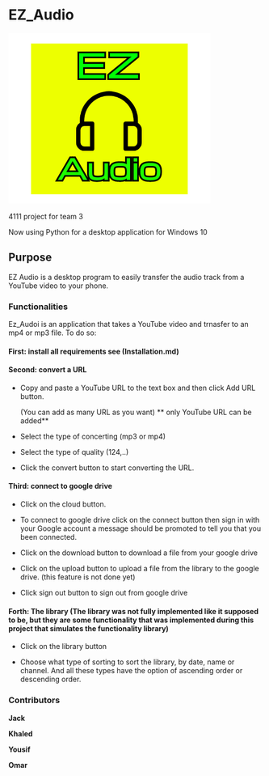 # EZ_Audio

![EZ Audio - Logo](/images/EZ_audio_logo.png)

4111 project for team 3

Now using Python for a desktop application for Windows 10



<h2> Purpose </h2>
EZ Audio is a desktop program to easily transfer the audio track from a YouTube video to your phone.

<h3>  Functionalities </h3>

Ez_Audoi is an application that takes a YouTube video and trnasfer to an mp4 or mp3 file.
To do so:

<h4> First: install all requirements see (Installation.md) </h4> 

<h4> Second:  convert a URL </h4>
  
  
- Copy and paste a YouTube URL to the text box and then click Add URL button.
  
  (You can add as many URL as you want) ** only YouTube URL can be added**

- Select the type of concerting (mp3 or mp4)

- Select the type of quality (124,..)

- Click the convert button to start converting the URL.

<h4> Third: connect to google drive </h4>

- Click on the cloud button.

- To connect to google drive click on the connect button then sign in with your Google account a message should be promoted to tell you that you been connected.

- Click on the download button to download a file from your google drive

- Click on the upload button to upload a file from the library to the google drive. (this feature is not done yet) 

- Click sign out button to sign out from google drive 

<h4> Forth: The library (The library was not fully implemented like it supposed to be, but they are some functionality that was implemented during this project that simulates the functionality library) </h4>

- Click on the library button

- Choose what type of sorting to sort the library, by date, name or channel. And all these types have the option of ascending order or descending order. 


<h3> Contributors </h3>

**Jack**

**Khaled**

**Yousif**

**Omar**
